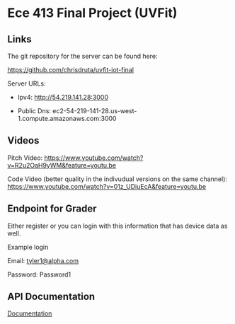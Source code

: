 # Ece 413 Final Project (UVFit)

## Links

The git repository for the server can be found here:

https://github.com/chrisdruta/uvfit-iot-final

Server URLs:

* Ipv4: http://54.219.141.28:3000

* Public Dns: ec2-54-219-141-28.us-west-1.compute.amazonaws.com:3000

## Videos

Pitch Video: https://www.youtube.com/watch?v=R2u2OaH9yWM&feature=youtu.be

Code Video (better quality in the indivudual versions on the same channel): https://www.youtube.com/watch?v=01z_UDiuEcA&feature=youtu.be

## Endpoint for Grader


Either register or you can login with this information that has device data as well.

Example login

Email: tyler1@alpha.com

Password: Password1

## API Documentation

[Documentation](https://github.com/chrisdruta/uvfit-iot-final/blob/master/project.pdf "Project Report")
